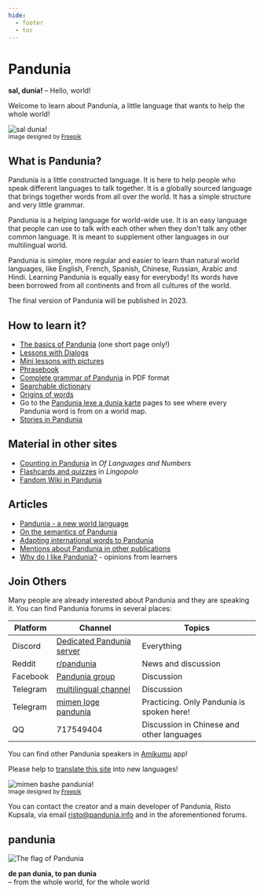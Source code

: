 ```yaml
---
hide:
  - footer
  - toc
---
```


# Pandunia

**sal, dunia!**
– Hello, world!

Welcome to learn about Pandunia,
a little language that wants to help the whole world!

![](http://www.pandunia.info/grafe/halo_dunia.png "sal dunia!")  
<small>Image designed by [Freepik](http://www.freepik.com)</small>

## What is Pandunia?

Pandunia is a little constructed language.
It is here to help people who speak different languages to talk together.
It is a globally sourced language
that brings together words from all over the world.
It has a simple structure and very little grammar.

Pandunia is a helping language for world-wide use.
It is an easy language that people can use to talk with each other
when they don't talk any other common language.
It is meant to supplement other languages in our multilingual world.

Pandunia is simpler, more regular and easier to learn than natural world languages,
like English, French, Spanish, Chinese, Russian, Arabic and Hindi.
Learning Pandunia is equally easy for everybody!
Its words have been borrowed from all continents and from all cultures of the world.

The final version of Pandunia will be published in 2023.


## How to learn it?

- [The basics of Pandunia](003_baze.md) (one short page only!)
- [Lessons with Dialogs](201_xula.md)
- [Mini lessons with pictures](http://www.pandunia.info/pandunia/mini_xula.html)
- [Phrasebook](200_baze_jumla.md)
- [Complete grammar of Pandunia](pan.pdf) in PDF format
- [Searchable dictionary](tiddly.html)
- [Origins of words](leksaslia.md)
- Go to the
  [Pandunia lexe a dunia karte](http://www.pandunia.info/lexikarta/index.html)
  pages to see where every Pandunia word is from on a world map.
- [Stories in Pandunia](https://www.pandunia.info/kitabe)

## Material in other sites

- [Counting in Pandunia](https://www.languagesandnumbers.com/how-to-count-in-pandunia/en/pandunia/) in _Of Languages and Numbers_
- [Flashcards and quizzes](https://lingopolo.org/pandunia/) in _Lingopolo_
- [Fandom Wiki in Pandunia](https://pandunia.fandom.com/)

## Articles

- [Pandunia - a new world language](001_ration.md)
- [On the semantics of Pandunia](120_semia.md)
- [Adapting international words to Pandunia](403_loga_hapu.md)
- [Mentions about Pandunia in other publications](makal_tema_pandunia.md)
- [Why do I like Pandunia?](http://www.pandunia.info/makal/Why_do_I_like_Pandunia.pdf) - opinions from learners

## Join Others

Many people are already interested about Pandunia and they are speaking it.
You can find Pandunia forums in several places:

| Platform | Channel | Topics  |
|----------|---------|---------|
| Discord  | [Dedicated Pandunia server](https://discord.gg/jf5GHcHXKk) | Everything |
| Reddit   | [r/pandunia](https://www.reddit.com/r/pandunia/) | News and discussion |
| Facebook | [Pandunia group](http://www.facebook.com/groups/pandunia) | Discussion |
| Telegram | [multilingual channel](https://t.me/pandunia_grupe) | Discussion |
| Telegram | [mimen loge pandunia](https://t.me/joinchat/AAAAAENlKqzlMtGkrmf5rg) | Practicing. Only Pandunia is spoken here! |
| QQ       | 717549404 | Discussion in Chinese and other languages |

You can find other Pandunia speakers in [Amikumu](https://amikumu.com/) app!

Please help to [translate this site](trabaxa_neteloka.md) into new languages!

![](http://www.pandunia.info/grafe/mome_loga_pandunia.png "mimen bashe pandunia!")  
<small>Image designed by [Freepik](http://www.freepik.com)</small>

You can contact the creator and a main developer of Pandunia, Risto Kupsala, via email
[risto@pandunia.info](mailto:risto@pandunia.info) and in the aforementioned forums.

## pandunia

![](http://www.pandunia.info/grafe/bandir.png "The flag of Pandunia")

**de pan dunia, to pan dunia**  
– from the whole world, for the whole world
